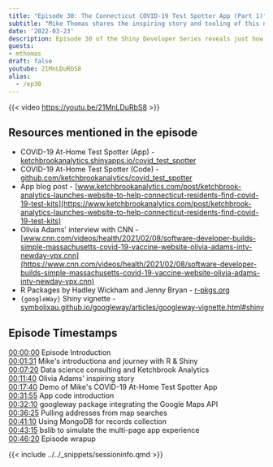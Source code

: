 ```yaml
---
title: "Episode 30: The Connecticut COVID-19 Test Spotter App (Part 1)" 
subtitle: "Mike Thomas shares the inspiring story and tooling of this novel application, with many benefits to society!"
date: '2022-03-23'
description: Episode 30 of the Shiny Developer Series reveals just how the power of open source software can be used to provide meaningful improvement to our daily lives. In the first of a two-part series, chief data scientist Mike Thomas reveals the motivation behind his brilliant COVID-19 test locator Shiny application, empowering a local community in Connecticut to efficiently report and track availability of test kits in a huge time of need. After a tour of the application interface, Mike shares his favorite techniques to bring an efficient user experience and the backend integrations with APIs to bring production-grade features to life.
guests:
- mthomas
draft: false
youtube: 21MnLDuRbS8
alias: 
  - /ep30
---
```


{{< video https://youtu.be/21MnLDuRbS8 >}}

## Resources mentioned in the episode

* COVID-19 At-Home Test Spotter (App) - [ketchbrookanalytics.shinyapps.io/covid_test_spotter](https://ketchbrookanalytics.shinyapps.io/covid_test_spotter/)
* COVID-19 At-Home Test Spotter (Code) - [github.com/ketchbrookanalytics/covid_test_spotter](https://github.com/ketchbrookanalytics/covid_test_spotter)
* App blog post - [www.ketchbrookanalytics.com/post/ketchbrook-analytics-launches-website-to-help-connecticut-residents-find-covid-19-test-kits](https://www.ketchbrookanalytics.com/post/ketchbrook-analytics-launches-website-to-help-connecticut-residents-find-covid-19-test-kits)
* Olivia Adams' interview with CNN - [www.cnn.com/videos/health/2021/02/08/software-developer-builds-simple-massachusetts-covid-19-vaccine-website-olivia-adams-intv-newday-vpx.cnn](https://www.cnn.com/videos/health/2021/02/08/software-developer-builds-simple-massachusetts-covid-19-vaccine-website-olivia-adams-intv-newday-vpx.cnn)
* R Packages by Hadley Wickham and Jenny Bryan - [r-pkgs.org](https://r-pkgs.org/)
* `{googleWay}` Shiny vignette - [symbolixau.github.io/googleway/articles/googleway-vignette.html#shiny](https://symbolixau.github.io/googleway/articles/googleway-vignette.html#shiny)

## Episode Timestamps

[00:00:00](https://youtube.com/watch?v=21MnLDuRbS8&t=0s) Episode Introduction </br>
[00:01:31](https://youtube.com/watch?v=21MnLDuRbS8&t=91s) Mike's introductiona and journey with R & Shiny </br>
[00:07:20](https://youtube.com/watch?v=21MnLDuRbS8&t=440s) Data science consulting and Ketchbrook Analytics </br>
[00:11:40](https://youtube.com/watch?v=21MnLDuRbS8&t=700s) Olivia Adams' inspiring story </br>
[00:17:40](https://youtube.com/watch?v=21MnLDuRbS8&t=1060s) Demo of Mike's COVID-19 At-Home Test Spotter App </br>
[00:31:55](https://youtube.com/watch?v=21MnLDuRbS8&t=1915s) App code introduction </br>
[00:32:10](https://youtube.com/watch?v=21MnLDuRbS8&t=1930s) googleway package integrating the Google Maps API </br>
[00:36:25](https://youtube.com/watch?v=21MnLDuRbS8&t=2185s) Pulling addresses from map searches </br>
[00:41:10](https://youtube.com/watch?v=21MnLDuRbS8&t=2470s) Using MongoDB for records collection </br>
[00:43:15](https://youtube.com/watch?v=21MnLDuRbS8&t=2595s) bslib to simulate the multi-page app experience </br>
[00:46:20](https://youtube.com/watch?v=21MnLDuRbS8&t=2780s) Episode wrapup </br>

{{< include ../../_snippets/sessioninfo.qmd >}}
